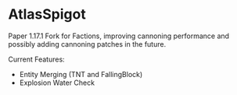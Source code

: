 AtlasSpigot
==========================

Paper 1.17.1 Fork for Factions, improving cannoning performance and possibly adding cannoning patches in the future.

Current Features:
- Entity Merging (TNT and FallingBlock)
- Explosion Water Check
